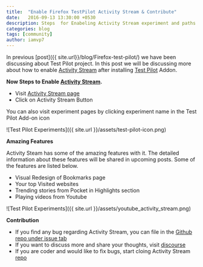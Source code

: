 ```yaml
---
title:  "Enable Firefox TestPilot Activity Stream & Contribute"
date:   2016-09-13 13:30:00 +0530
description: Steps  for Enabeling Activity Stream experiment and paths to contribute
categories: blog
tags: [community]
author: iamvp7
---
```



In previous [post]({{ site.url}}/blog/Firefox-test-pilot/) we have been discussing about Test Pilot project. In this post we will be discussing more about how to enable [Activity Stream](http://bit.ly/FxAcSt) after installing [Test Pilot](http://bit.ly/TNFxTp) Addon.

**Now Steps to Enable [Activity Stream](http://bit.ly/FxAcSt).**

- Visit [Activity Stream page](http://bit.ly/FxAcSt) 
- Click on Activity Stream Button
 

You can also visit experiment pages by clicking experiment name in the Test Pilot Add-on icon

![Test Pilot Experiments]({{ site.url }}/assets/test-pilot-icon.png)


**Amazing Features**

Activity Steam has some of the amazing features with it. The detailed information about these features will be shared in upcoming posts. Some of the features are listed below.

- Visual Redesign of Bookmarks page
- Your top Visited websites
- Trending stories from Pocket in Highlights section
- Playing videos from Youtube
 


![Test Pilot Experiments]({{ site.url }}/assets/youtube_activity_stream.png)

**Contribution**

- If you find any bug regarding Activity Stream, you can file in the [Github repo under issue tab](https://github.com/mozilla/activity-stream/issues)
- If you want to discuss more and share your thoughts, visit [discourse](https://discourse.mozilla-community.org/c/test-pilot/activity-stream)
- If you are coder and would like to fix bugs, start cloing Activity Stream [repo](https://github.com/mozilla/activity-stream)
